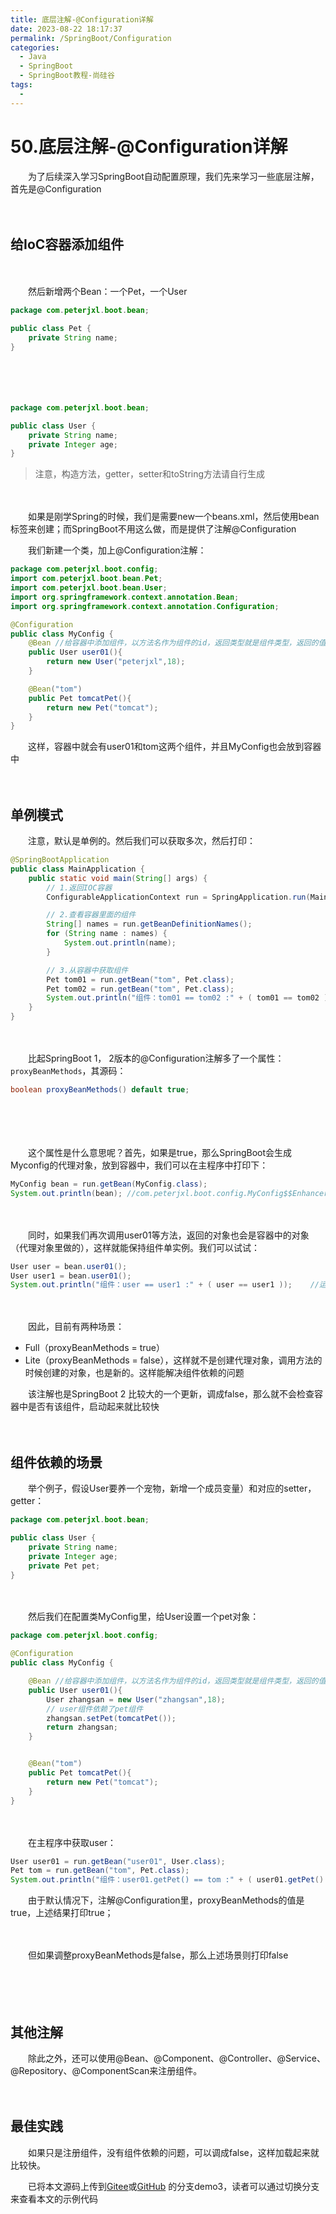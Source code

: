 ```yaml
---
title: 底层注解-@Configuration详解
date: 2023-08-22 18:17:37
permalink: /SpringBoot/Configuration
categories:
  - Java
  - SpringBoot
  - SpringBoot教程-尚硅谷
tags:
  - 
---
```

# 50.底层注解-@Configuration详解

　　为了后续深入学习SpringBoot自动配置原理，我们先来学习一些底层注解，首先是@Configuration
<!-- more -->
　　‍

## 给IoC容器添加组件

　　‍

　　然后新增两个Bean：一个Pet，一个User

```Java
package com.peterjxl.boot.bean;

public class Pet {
    private String name;
}
```

　　‍

　　‍

```Java
package com.peterjxl.boot.bean;

public class User {
    private String name;
    private Integer age;
}
```

> 注意，构造方法，getter，setter和toString方法请自行生成

　　‍

　　如果是刚学Spring的时候，我们是需要new一个beans.xml，然后使用bean标签来创建；而SpringBoot不用这么做，而是提供了注解@Configuration

　　我们新建一个类，加上@Configuration注解：

```Java
package com.peterjxl.boot.config;
import com.peterjxl.boot.bean.Pet;
import com.peterjxl.boot.bean.User;
import org.springframework.context.annotation.Bean;
import org.springframework.context.annotation.Configuration;

@Configuration
public class MyConfig {
    @Bean //给容器中添加组件，以方法名作为组件的id，返回类型就是组件类型，返回的值，就是组件在容器中的实例
    public User user01(){
        return new User("peterjxl",18);
    }

    @Bean("tom")
    public Pet tomcatPet(){
        return new Pet("tomcat");
    }
}
```

　　这样，容器中就会有user01和tom这两个组件，并且MyConfig也会放到容器中

　　‍

## 单例模式

　　注意，默认是单例的。然后我们可以获取多次，然后打印：

```Java
@SpringBootApplication
public class MainApplication {
    public static void main(String[] args) {
        // 1.返回IOC容器
        ConfigurableApplicationContext run = SpringApplication.run(MainApplication.class, args);

        // 2.查看容器里面的组件
        String[] names = run.getBeanDefinitionNames();
        for (String name : names) {
            System.out.println(name);
        }

        // 3.从容器中获取组件
        Pet tom01 = run.getBean("tom", Pet.class);
        Pet tom02 = run.getBean("tom", Pet.class);
        System.out.println("组件：tom01 == tom02 :" + ( tom01 == tom02 ));    //运行结果：ture
    }
}
```

　　‍

　　比起SpringBoot 1， 2版本的@Configuration注解多了一个属性：`proxyBeanMethods`​，其源码：

```Java
boolean proxyBeanMethods() default true;
```

　　‍

　　‍

　　这个属性是什么意思呢？首先，如果是true，那么SpringBoot会生成Myconfig的代理对象，放到容器中，我们可以在主程序中打印下：

```Java
MyConfig bean = run.getBean(MyConfig.class);
System.out.println(bean); //com.peterjxl.boot.config.MyConfig$$EnhancerBySpringCGLIB$$fff9f8b1@415e0bcb
```

　　‍

　　同时，如果我们再次调用user01等方法，返回的对象也会是容器中的对象（代理对象里做的），这样就能保持组件单实例。我们可以试试：

```Java
User user = bean.user01();
User user1 = bean.user01();
System.out.println("组件：user == user1 :" + ( user == user1 ));    //运行结果：ture
```

　　‍

　　因此，目前有两种场景：

* Full（proxyBeanMethods = true）
* Lite（proxyBeanMethods = false），这样就不是创建代理对象，调用方法的时候创建的对象，也是新的。这样能解决组件依赖的问题

　　该注解也是SpringBoot 2 比较大的一个更新，调成false，那么就不会检查容器中是否有该组件，启动起来就比较快

　　‍

## 组件依赖的场景

　　举个例子，假设User要养一个宠物，新增一个成员变量）和对应的setter，getter：

```Java
package com.peterjxl.boot.bean;

public class User {
    private String name;
    private Integer age;
    private Pet pet;
}
```

　　‍

　　然后我们在配置类MyConfig里，给User设置一个pet对象：

```Java
package com.peterjxl.boot.config;

@Configuration
public class MyConfig {

    @Bean //给容器中添加组件，以方法名作为组件的id，返回类型就是组件类型，返回的值，就是组件在容器中的实例
    public User user01(){
        User zhangsan = new User("zhangsan",18);
        // user组件依赖了pet组件
        zhangsan.setPet(tomcatPet());
        return zhangsan;
    }


    @Bean("tom")
    public Pet tomcatPet(){
        return new Pet("tomcat");
    }
}
```

　　‍

　　在主程序中获取user：

```Java
User user01 = run.getBean("user01", User.class);
Pet tom = run.getBean("tom", Pet.class);
System.out.println("组件：user01.getPet() == tom :" + ( user01.getPet() == tom ));
```

　　由于默认情况下，注解@Configuration里，proxyBeanMethods的值是true，上述结果打印true； 

　　‍

　　但如果调整proxyBeanMethods是false，那么上述场景则打印false

　　‍

　　‍

## 其他注解

　　除此之外，还可以使用@Bean、@Component、@Controller、@Service、@Repository、@ComponentScan来注册组件。

　　‍

## 最佳实践

　　如果只是注册组件，没有组件依赖的问题，可以调成false，这样加载起来就比较快。

　　已将本文源码上传到[Gitee](https://gitee.com/peterjxl/LearnSpringBoot)或[GitHub](https://github.com/Peter-JXL/LearnSpringBoot) 的分支demo3，读者可以通过切换分支来查看本文的示例代码

　　‍
